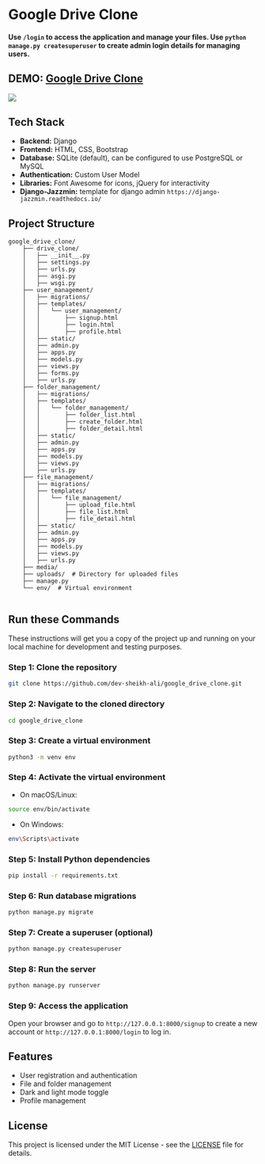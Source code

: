 # Google Drive Clone

#### Use `/login` to access the application and manage your files. Use `python manage.py createsuperuser` to create admin login details for managing users.

## DEMO: [Google Drive Clone]()

<kbd><img src="image" /></kbd>

## Tech Stack
- **Backend:** Django
- **Frontend:** HTML, CSS, Bootstrap
- **Database:** SQLite (default), can be configured to use PostgreSQL or MySQL
- **Authentication:** Custom User Model
- **Libraries:** Font Awesome for icons, jQuery for interactivity
- **Django-Jazzmin:** template for django admin `https://django-jazzmin.readthedocs.io/`

## Project Structure
```
google_drive_clone/
    ├── drive_clone/
    │   ├── __init__.py
    │   ├── settings.py
    │   ├── urls.py
    │   ├── asgi.py
    │   ├── wsgi.py
    ├── user_management/
    │   ├── migrations/
    │   ├── templates/
    │   │   └── user_management/
    │   │       ├── signup.html
    │   │       ├── login.html
    │   │       ├── profile.html
    │   ├── static/
    │   ├── admin.py
    │   ├── apps.py
    │   ├── models.py
    │   ├── views.py
    │   ├── forms.py
    │   ├── urls.py
    ├── folder_management/
    │   ├── migrations/
    │   ├── templates/
    │   │   └── folder_management/
    │   │       ├── folder_list.html
    │   │       ├── create_folder.html
    │   │       ├── folder_detail.html
    │   ├── static/
    │   ├── admin.py
    │   ├── apps.py
    │   ├── models.py
    │   ├── views.py
    │   ├── urls.py
    ├── file_management/
    │   ├── migrations/
    │   ├── templates/
    │   │   └── file_management/
    │   │       ├── upload_file.html
    │   │       ├── file_list.html
    │   │       ├── file_detail.html
    │   ├── static/
    │   ├── admin.py
    │   ├── apps.py
    │   ├── models.py
    │   ├── views.py
    │   ├── urls.py
    ├── media/  
    ├── uploads/  # Directory for uploaded files
    ├── manage.py
    └── env/  # Virtual environment
    
```

## Run these Commands

These instructions will get you a copy of the project up and running on your local machine for development and testing purposes.

### Step 1: Clone the repository
```bash
git clone https://github.com/dev-sheikh-ali/google_drive_clone.git
```

### Step 2: Navigate to the cloned directory
```bash
cd google_drive_clone
```

### Step 3: Create a virtual environment
```bash
python3 -m venv env
```

### Step 4: Activate the virtual environment
- On macOS/Linux:
```bash
source env/bin/activate
```
- On Windows:
```bash
env\Scripts\activate
```

### Step 5: Install Python dependencies
```bash
pip install -r requirements.txt
```

### Step 6: Run database migrations
```bash
python manage.py migrate
```

### Step 7: Create a superuser (optional)
```bash
python manage.py createsuperuser
```

### Step 8: Run the server
```bash
python manage.py runserver
```

### Step 9: Access the application
Open your browser and go to `http://127.0.0.1:8000/signup` to create a new account or `http://127.0.0.1:8000/login` to log in.

## Features
- User registration and authentication
- File and folder management
- Dark and light mode toggle
- Profile management

## License
This project is licensed under the MIT License - see the [LICENSE](LICENSE) file for details.
